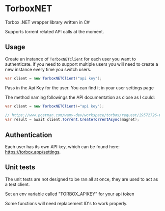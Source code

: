 # TorboxNET

Torbox .NET wrapper library written in C#

Supports torrent related API calls at the moment. 

## Usage

Create an instance of `TorboxNETClient` for each user you want to authenticate. If you need to support multiple users you will need to create a new instance every time you switch users.

```csharp
var client = new TorboxNETClient("api key");
```


Pass in the Api Key for the user. You can find it in your user settings page

The method naming followings the API documentation as close as I could:
```csharp
var client = new TorboxNETClient(="api key");

// https://www.postman.com/wamy-dev/workspace/torbox/request/29572726-062b717f-4866-4fc0-a3e6-6e4c2520eefa
var result = await client.Torrent.CreateTorrentAsync(magnet);
```

## Authentication

Each user has its own API key, which can be found here: <https://torbox.app/settings>.

## Unit tests

The unit tests are not designed to be ran all at once, they are used to act as a test client.

Set an env variable called "TORBOX_APIKEY" for your api token

Some functions will need replacement ID's to work properly.
